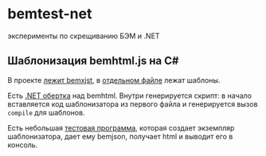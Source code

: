 # bemtest-net
эксперименты по скрещиванию БЭМ и .NET

## Шаблонизация bemhtml.js на C&#35;

В проекте [лежит bemxjst](ConsoleApplication/bemhtml.js), в [отдельном файле](ConsoleApplication/templates.bemhtml.js) лежат шаблоны.

Есть [.NET обертка](ConsoleApplication/Bemhtml.cs) над bemhtml. Внутри генерируется скрипт: в начало вставляется код шаблонизатора из первого файла и генерируется вызов `compile` для шаблонов.

Есть небольшая [тестовая программа](ConsoleApplication/Program.cs), которая создает экземпляр шаблонизатора, дает ему bemjson, получает html и выводит его в консоль.
